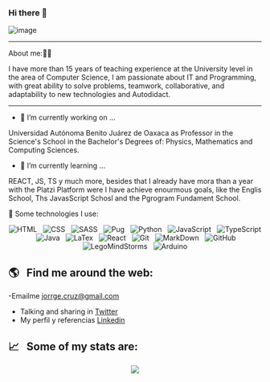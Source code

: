 ### Hi there 👋

![image](https://user-images.githubusercontent.com/68938473/138203457-be0e5c58-250d-4ebb-a539-061099b7a33e.png)


---
About me:👨‍💻

I have more than 15 years of teaching experience at the University level in the area of Computer Science, I am passionate about IT and Programming, with great ability to solve problems, teamwork, collaborative, and adaptability to new technologies and Autodidact.


---

- 🔭 I’m currently working on ...

Universidad Autónoma Benito Juárez de Oaxaca as Professor in the Science's School in the Bachelor's Degrees of: Physics, Mathematics and Computing Sciences.

- 🌱 I’m currently learning ...

REACT, JS, TS y much more, besides that I already have mora than a year with the Platzi Platform were I have achieve enourmous goals, like the Englis School, Ths JavasScript Schosl and the Pgrogram Fundament School.



🎯   Some technologies I use:
<p align="center">
  <img src="https://img.shields.io/badge/HTML5-E34F26?style=for-the-badge&logo=html5&logoColor=white" alt="HTML" />&nbsp;&nbsp;
  <img src="https://img.shields.io/badge/CSS3-1572B6?style=for-the-badge&logo=css3&logoColor=white" alt="CSS" />&nbsp;&nbsp;
  <img src="https://img.shields.io/badge/Sass-CC6699?style=for-the-badge&logo=sass&logoColor=white" alt="SASS" />&nbsp;&nbsp;
  <img src="https://img.shields.io/badge/Pug-333333?style=for-the-badge&logo=pug&logoColor=white" alt="Pug" />&nbsp;&nbsp;
  <img src="https://img.shields.io/badge/Python-00FF00?style=for-the-badge&logo=python&logoColor=white" alt="Python" />&nbsp;&nbsp;
  <img src="https://img.shields.io/badge/JavaScript-323330?style=for-the-badge&logo=javascript&logoColor=F7DF1E" alt="JavaScript" />&nbsp;&nbsp;
  <img src="https://img.shields.io/badge/TypeScript-007ACC?style=for-the-badge&logo=typescript&logoColor=white" alt="TypeScript" />&nbsp;&nbsp;
  <img src="https://img.shields.io/badge/Java-323330?style=for-the-badge&logo=java&logoColor=F7DF1E" alt="Java" />&nbsp;&nbsp;
  <img src="https://img.shields.io/badge/Latex-00FF00?style=for-the-badge&logo=latex&logoColor=white" alt="LaTex" />&nbsp;&nbsp;
  <img src="https://img.shields.io/badge/React-20232A?style=for-the-badge&logo=react&logoColor=61DAFB" alt="React" />&nbsp;&nbsp;
  <img src="https://img.shields.io/badge/Git-F05032?style=for-the-badge&logo=git&logoColor=white" alt="Git" />&nbsp;&nbsp;
  <img src="https://img.shields.io/badge/Markdown-00FF00?style=for-the-badge&logo=markdown&logoColor=white" alt="MarkDown" />&nbsp;&nbsp;
  <img src="https://img.shields.io/badge/github%20-%23000.svg?&style=for-the-badge&logo=github&logoColor=white" alt="GitHub" />&nbsp;&nbsp;
  <img src="https://img.shields.io/badge/LegoMindStorms-E34F26?style=for-the-badge&logo=LegoMindStorms&logoColor=white" alt="LegoMindStorms" />&nbsp;&nbsp;
  <img src="https://img.shields.io/badge/Arduino-333333?style=for-the-badge&logo=arduino&logoColor=white" alt="Arduino" />
</p>

## 🌎 &nbsp;&nbsp;Find me around the web:
-Emailme jorrge.cruz@gmail.com
- Talking and sharing in <a href="#">Twitter</a>
- My perfil y referencias <a href="www.linkedin.com/in/jorrgecruz">Linkedin</a>

## 📈 &nbsp;&nbsp;Some of my stats are:
<p align="center">
  <img align="" src="https://github-readme-stats.vercel.app/api?username=jorrgecruz&theme=buefy&show_icons=true&hide=contribs" />
</p>
<!--
![image](https://user-images.githubusercontent.com/68938473/137610158-8cceace0-5128-4ab5-a79c-33168ce99c15.png =300x250)
<p align="center">
  <img align="" src="https://visitor-badge.laobi.icu/badge?page_id=alexcamachogz.alexcamachogz" />
</p>

**jorrgeCruz/jorrgeCruz** is a ✨ _special_ ✨ repository because its `README.md` (this file) appears on your GitHub profile.

Here are some ideas to get you started:

- 🔭 I’m currently working on ...
- 🌱 I’m currently learning ...
- 👯 I’m looking to collaborate on ...
- 🤔 I’m looking for help with ...
- 💬 Ask me about ...
- 📫 How to reach me: ...
- 😄 Pronouns: ...
- ⚡ Fun fact: ...
-->
